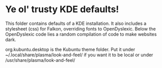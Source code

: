 # Ye ol' trusty KDE defaults!
This folder contains defaults of a KDE installation.
It also includes a stylesheet (css) for Falkon, overriding fonts to OpenDyslexic.
Below the OpenDyslexic code lies a random compilation of code to make websites dark.

org.kubuntu.desktop is the Kubuntu theme folder. Put it under ~/.local/share/plasma/look-and-feel/ if you want it to be local or under /usr/share/plasma/look-and-feel/
